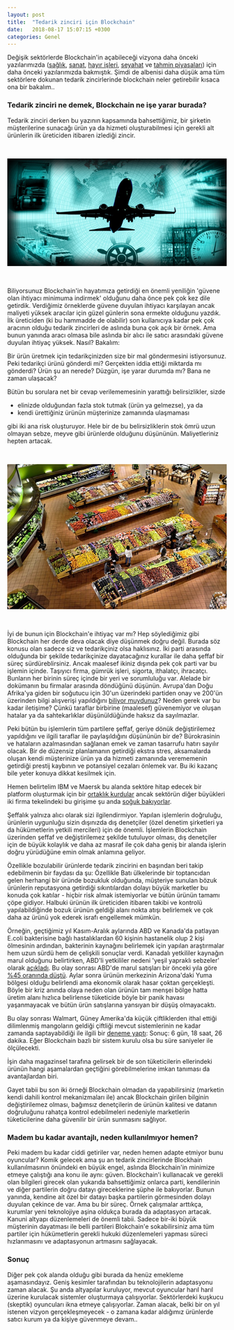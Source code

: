 ```yaml
---
layout: post
title:  "Tedarik zinciri için Blockchain"
date:   2018-08-17 15:07:15 +0300
categories: Genel
---
```





Değişik sektörlerde Blockchain'in açabileceği vizyona daha önceki yazılarımızda ([sağlık](http://ademimerkezi.com/genel/2018/04/17/saglik-icin-blockchain.html), [sanat](http://ademimerkezi.com/genel/2018/04/06/sanat-icin-blockchain.html), [hayır işleri](http://ademimerkezi.com/genel/2018/03/29/Iyilik-icin-blockchain.html), [seyahat](http://ademimerkezi.com/genel/2018/07/06/seyahat-icin-blockchain.html) ve [tahmin piyasaları](http://ademimerkezi.com/genel/2018/07/13/gelecegi-tahmin-icin-blockchain.html)) için daha önceki yazılarımızda bakmıştık. Şimdi de albenisi daha düşük ama tüm sektörlere dokunan tedarik zincirlerinde blockchain neler getirebilir kısaca ona bir bakalım.. 

### Tedarik zinciri ne demek, Blockchain ne işe yarar burada?

Tedarik zinciri derken bu yazının kapsamında bahsettiğimiz, bir şirketin müşterilerine sunacağı ürün ya da hizmeti oluşturabilmesi için gerekli alt ürünlerin ilk üreticiden itibaren izlediği zincir.

&nbsp;

![logistics-and-freight_640.jpg](/assets/logistics-and-freight_640.jpg)


&nbsp;

Biliyorsunuz Blockchain'in hayatımıza getirdiği en önemli yeniliğin 'güvene olan ihtiyacı minimuma indirmek' olduğunu daha önce pek çok kez dile getirdik. Verdiğimiz örneklerde güvene duyulan ihtiyacı karşılayan ancak maliyeti yüksek aracılar için güzel günlerin sona ermekte olduğunu yazdık. İlk üreticiden (ki bu hammadde de olabilir) son kullanıcıya kadar pek çok aracının olduğu tedarik zincirleri de aslında buna çok açık bir örnek. Ama bunun yanında aracı olmasa bile aslında bir alıcı ile satıcı arasındaki güvene duyulan ihtiyaç yüksek. Nasıl? Bakalım: 

Bir ürün üretmek için tedarikçinizden size bir mal göndermesini istiyorsunuz. Peki tedarikçi ürünü gönderdi mi? Gerçekten iddia ettiği miktarda mı gönderdi? Ürün şu an nerede? Düzgün, işe yarar durumda mı? Bana ne zaman ulaşacak? 

Bütün bu sorulara net bir cevap verilememesinin yarattığı belirsizlikler, sizde 
* elinizde olduğundan fazla stok tutmak (ürün ya gelmezse), ya da 
* kendi ürettiğiniz ürünün müşterinize zamanında ulaşmaması 

gibi iki ana risk oluşturuyor. Hele bir de bu belirsizliklerin stok ömrü uzun olmayan sebze, meyve gibi ürünlerde olduğunu düşününün. Maliyetleriniz hepten artacak. 


&nbsp;

![supermarket_640.jpg](/assets/supermarket_640.jpg)


&nbsp;

İyi de bunun için Blockchain'e ihtiyaç var mı? Hep söylediğimiz gibi Blockchain her derde deva olacak diye düşünmek doğru değil. Burada söz konusu olan sadece siz ve tedarikçiniz olsa haklısınız. İki parti arasında olduğunda bir şekilde tedarikçinize dayatacağınız kurallar ile daha şeffaf bir süreç sürdüreblirsiniz. Ancak maalesef ikiniz dışında pek çok parti var bu işlemin içinde. Taşıyıcı firma, gümrük işleri, sigorta, ithalatçı, ihracatçı. Bunların her birinin süreç içinde bir yeri ve sorumluluğu var. Alelade bir dokümanın bu firmalar arasında döndüğünü düşünün. Avrupa'dan Doğu Afrika'ya giden bir soğutucu için 30'un üzerindeki partiden onay ve 200'ün üzerinden bilgi alışverişi yapıldığını [biliyor muydunuz](https://www.reuters.com/article/us-maersk-blockchain-ibm/maersk-ibm-to-launch-blockchain-based-platform-for-global-trade-idUSKBN1F51DE)? Neden gerek var bu kadar iletişime? Çünkü taraflar birbirine (maalesef) güvenemiyor ve oluşan hatalar ya da sahtekarlıklar düşünüldüğünde haksız da sayılmazlar. 

Peki bütün bu işlemlerin tüm partilere şeffaf, geriye dönük değiştirilemez yapıldığını ve ilgili taraflar ile paylaşıldığını düşününün bir de? Bürokrasinin ve hataların azalmasından sağlanan emek ve zaman tasarrufu hatırı sayılır olacak. Bir de düzensiz planlamanın getirdiği ekstra stres, aksamalarda oluşan kendi müşterinize ürün ya da hizmeti zamanında verememenin getirdiği prestij kaybının ve potansiyel cezaları önlemek var. Bu iki kazanç bile yeter konuya dikkat kesilmek için. 

Hemen belirtelim IBM ve Maersk bu alanda sektöre hitap edecek bir platform oluşturmak için bir [ortaklık kurdular](https://www.reuters.com/article/us-maersk-blockchain-ibm/maersk-ibm-to-launch-blockchain-based-platform-for-global-trade-idUSKBN1F51DE) ancak sektörün diğer büyükleri iki firma tekelindeki bu girişime şu anda [soğuk bakıyorlar](https://shippingwatch.com/carriers/Container/article10602520.ece). 

Şeffalık yalnıza alıcı olarak sizi ilgilendirmiyor. Yapılan işlemlerin doğruluğu, ürünlerin uygunluğu sizin dışınızda dış denetçiler (özel denetim şirketleri ya da hükümetlerin yetkili mercileri) için de önemli. İşlemlerin Blockchain üzerinden şeffaf ve değiştirilemez şekilde tutuluyor olması, dış denetçiler için de büyük kolaylık ve daha az masraf ile çok daha geniş bir alanda işlerin doğru yürüdüğüne emin olmak anlamına geliyor.

Özellikle bozulabilir ürünlerde tedarik zincirini en başından beri takip edebilmenin bir faydası da şu: Özellikle Batı ülkelerinde bir toptancıdan gelen herhangi bir üründe bozukluk olduğunda, müşteriye sunulan bözuk ürünlerin reputasyona getirdiği sıkıntılardan dolayı büyük marketler bu konuda çok katılar - hiçbir risk almak istemiyorlar ve bütün ürünün tamamı çöpe gidiyor. Halbuki ürünün ilk üreticiden itibaren takibi ve kontrolü yapılabildiğinde bozuk ürünün geldiği alanı nokta atışı belirlemek ve çok daha az ürünü yok ederek israfı engellemek mümkün. 

Örneğin, geçtiğimiz yıl Kasım-Aralık aylarında ABD ve Kanada'da patlayan E.coli bakterisine bağlı hastalıklardan 60 kişinin hastanelik olup 2 kişi ölmesinin ardından, bakterinin kaynağını belirlemek için yapılan araştırmalar hem uzun sürdü hem de çelişkili sonuçlar verdi. Kanadalı yetkililer kaynağın marul olduğunu belirtirken, ABD'li yetkililer nedeni 'yeşil yapraklı sebzeler' olarak [açıkladı](https://newfoodeconomy.org/blockchain-food-traceability-walmart-ibm/). Bu olay sonrası ABD'de marul satışları bir önceki yıla göre [%45 oranında düştü](https://www.dallasnews.com/business/retail/2018/06/21/could-blockchain-food-chains-answer-romaine-lettuce-e-coli-outbreaks). Aylar sonra ürünün merkezinin Arizona'daki Yuma bölgesi olduğu belirlendi ama ekonomik olarak hasar çoktan gerçekleşti. Böyle bir kriz anında olaya neden olan ürünün tam menşei bölge hatta üretim alanı hızlıca belirlense tüketicide böyle bir panik havası yaşanmayacak ve bütün ürün satışlarına yansıyan bir düşüş olmayacaktı. 

Bu olay sonrası Walmart, Güney Amerika'da küçük çiftliklerden ithal ettiği dilimlenmiş mangoların geldiği çiftliği mevcut sistemlerinin ne kadar zamanda saptayabildiği ile ilgili bir [deneme yaptı](https://www.dallasnews.com/business/retail/2018/06/21/could-blockchain-food-chains-answer-romaine-lettuce-e-coli-outbreaks): Sonuç: 6 gün, 18 saat, 26 dakika. Eğer Blockchain bazlı bir sistem kurulu olsa bu süre saniyeler ile ölçülecekti.  

İşin daha magazinsel tarafına gelirsek bir de son tüketicilerin ellerindeki ürünün hangi aşamalardan geçtiğini görebilmelerine imkan tanıması da avantajlardan biri. 

Gayet tabii bu son iki örneği Blockchain olmadan da yapabilirsiniz (marketin kendi dahili kontrol mekanizmaları ile) ancak Blockchain girilen bilginin değiştirilemez olması, bağımsız denetçilerin de ürünün kalitesi ve datanın doğruluğunu rahatça kontrol edebilmeleri nedeniyle marketlerin tüketicilerine daha güvenilir bir ürün sunmasını sağlıyor. 

### Madem bu kadar avantajlı, neden kullanılmıyor hemen?

Peki madem bu kadar ciddi getiriler var, neden hemen adapte etmiyor bunu oyuncular? Komik gelecek ama şu an tedarik zincirlerinde Blockhain kullanılmasının önündeki en büyük engel, aslında Blockchain'in minimize etmeye çalıştığı ana konu ile aynı: güven. Blockchain'i kullanacak ve gerekli olan bilgileri girecek olan yukarıda bahsettiğimiz onlarca parti, kendilerinin ve diğer partilerin doğru datayı gireceklerine şüphe ile bakıyorlar. Bunun yanında, kendine ait özel bir datayı başka partilerin görmesinden dolayı duyulan çekince de var. Ama bu bir süreç. Örnek çalışmalar arttıkça, kurumlar yeni teknolojiye aşina oldukça burada da adaptasyon artacak. Kanuni altyapı düzenlemeleri de önemli tabii. Sadece bir-iki büyük müşterinin dayatması ile belli partileri Blokchain'e sokabilirsiniz ama tüm partiler için hükümetlerin gerekli hukuki düzenlemeleri yapması süreci hızlanmasını ve adaptasyonun artmasını sağlayacak.

### Sonuç 

Diğer pek çok alanda olduğu gibi burada da henüz emekleme aşamasındayız.  Geniş kesimler tarafından bu teknolojilerin adaptasyonu zaman alacak. Şu anda altyapılar kuruluyor, mevcut oyuncular harıl harıl üzerine kurulacak sistemler oluşturmaya çalışıyorlar. Sektörlerdeki kuşkucu (skeptik) oyuncuları ikna etmeye çalışıyorlar. Zaman alacak, belki bir on yıl istenen vizyon gerçekleşmeyecek - o zamana kadar aldığımız ürünlerde satıcı kurum ya da kişiye güvenmeye devam.. 
